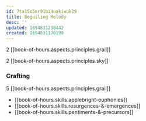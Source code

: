 ```yaml
---
id: 7ta15o5nr91bi4uakiwuk29
title: Beguiling Melody
desc: ''
updated: 1694831238442
created: 1694831176190
---
```


2 [[book-of-hours.aspects.principles.grail]]

2 [[book-of-hours.aspects.principles.sky]]

### Crafting

5 [[book-of-hours.aspects.principles.grail]]

- [[book-of-hours.skills.applebright-euphonies]]
- [[book-of-hours.skills.resurgences-&-emergences]]
- [[book-of-hours.skills.pentiments-&-precursors]]
